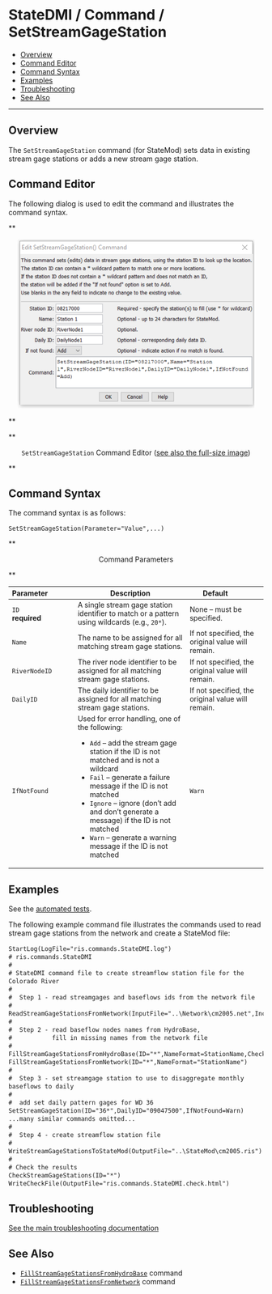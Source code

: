 # StateDMI / Command / SetStreamGageStation #

* [Overview](#overview)
* [Command Editor](#command-editor)
* [Command Syntax](#command-syntax)
* [Examples](#examples)
* [Troubleshooting](#troubleshooting)
* [See Also](#see-also)

-------------------------

## Overview ##

The `SetStreamGageStation` command (for StateMod)
sets data in existing stream gage stations or adds a new stream gage station.

## Command Editor ##

The following dialog is used to edit the command and illustrates the command syntax.

**<p style="text-align: center;">
![SetStreamGageStation command editor](SetStreamGageStation.png)
</p>**

**<p style="text-align: center;">
`SetStreamGageStation` Command Editor (<a href="../SetStreamGageStation.png">see also the full-size image</a>)
</p>**

## Command Syntax ##

The command syntax is as follows:

```text
SetStreamGageStation(Parameter="Value",...)
```
**<p style="text-align: center;">
Command Parameters
</p>**

| **Parameter**&nbsp;&nbsp;&nbsp;&nbsp;&nbsp;&nbsp;&nbsp;&nbsp;&nbsp;&nbsp;&nbsp;&nbsp; | **Description** | **Default**&nbsp;&nbsp;&nbsp;&nbsp;&nbsp;&nbsp;&nbsp;&nbsp;&nbsp;&nbsp; |
| --------------|-----------------|----------------- |
| `ID`<br>**required** | A single stream gage station identifier to match or a pattern using wildcards (e.g., `20*`). | None – must be specified. |
| `Name` | The name to be assigned for all matching stream gage stations. | If not specified, the original value will remain. |
| `RiverNodeID` | The river node identifier to be assigned for all matching stream gage stations. | If not specified, the original value will remain. |
| `DailyID` | The daily identifier to be assigned for all matching stream gage stations. | If not specified, the original value will remain. |
| `IfNotFound` | Used for error handling, one of the following:<ul><li>`Add` – add the stream gage station if the ID is not matched and is not a wildcard</li><li>`Fail` – generate a failure message if the ID is not matched</li><li>`Ignore` – ignore (don’t add and don’t generate a message) if the ID is not matched</li><li>`Warn` – generate a warning message if the ID is not matched</li></ul> | `Warn` |

## Examples ##

See the [automated tests](https://github.com/OpenCDSS/cdss-app-statedmi-test/tree/master/test/regression/commands/SetStreamGageStation).

The following example command file illustrates the commands used to read stream gage stations from the network and create a StateMod file:

```
StartLog(LogFile="ris.commands.StateDMI.log")
# ris.commands.StateDMI
#
# StateDMI command file to create streamflow station file for the Colorado River
#
#  Step 1 - read streamgages and baseflows ids from the network file
#
ReadStreamGageStationsFromNetwork(InputFile="..\Network\cm2005.net",IncludeStreamEstimateStations="True")
#
#  Step 2 - read baseflow nodes names from HydroBase,
#           fill in missing names from the network file
#
FillStreamGageStationsFromHydroBase(ID="*",NameFormat=StationName,CheckStructures=True)
FillStreamGageStationsFromNetwork(ID="*",NameFormat="StationName")
#
#  Step 3 - set streamgage station to use to disaggregate monthly baseflows to daily
#
#  add set daily pattern gages for WD 36
SetStreamGageStation(ID="36*",DailyID="09047500",IfNotFound=Warn)
...many similar commands omitted...
#
#  Step 4 - create streamflow station file
#
WriteStreamGageStationsToStateMod(OutputFile="..\StateMod\cm2005.ris")
#
# Check the results
CheckStreamGageStations(ID="*")
WriteCheckFile(OutputFile="ris.commands.StateDMI.check.html")
```

## Troubleshooting ##

[See the main troubleshooting documentation](../../troubleshooting/troubleshooting.md)

## See Also ##

* [`FillStreamGageStationsFromHydroBase`](../FillStreamGageStationsFromHydroBase/FillStreamGageStationsFromHydroBase.md) command
* [`FillStreamGageStationsFromNetwork`](../FillStreamGageStationsFromNetwork/FillStreamGageStationsFromNetwork.md) command
